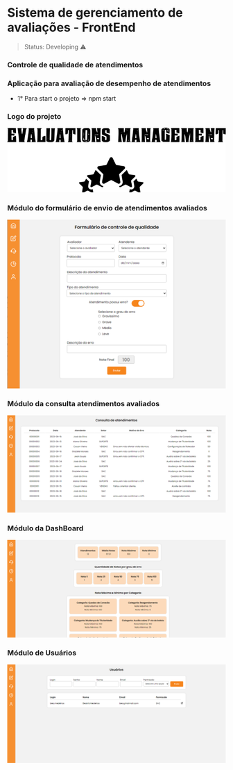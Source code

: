 <h1>Sistema de gerenciamento de avaliações - FrontEnd </h1> 

> Status: Developing ⚠️

### Controle de qualidade de atendimentos 

### Aplicação para avaliação de desempenho de atendimentos

+ 1° Para start o projeto => npm start

### Logo do projeto
![Logo do projeto](src/assets/imgs/EvaluationsManagementWelcome.png)


### Módulo do formulário de envio de atendimentos avaliados
![Imagem do formulário](src/assets/imgs/FormScreen.png)

### Módulo da consulta atendimentos avaliados
![Imagem da consulta de atendimentos](src/assets/imgs/AttendancesScreen.png)

### Módulo da DashBoard
![Imagem do dashboard](src/assets/imgs/DashScreen.png)

### Módulo de Usuários
![Imagem dos usuários](src/assets/imgs/UsersScreen.png)
